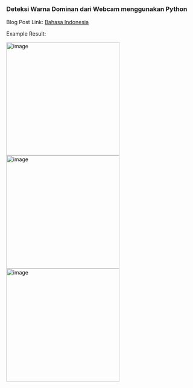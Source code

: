 ### Deteksi Warna Dominan dari Webcam menggunakan Python

Blog Post Link:
[Bahasa Indonesia](https://emhaihsan.hashnode.dev/deteksi-warna-dominan-dari-webcam-menggunakan-python)

Example Result:

<img src="https://github.com/mhihsan/blog-post-code/blob/main/deteksi-rgb/img/red.png" alt="image" width="300" height="auto">
<img src="https://github.com/mhihsan/blog-post-code/blob/main/deteksi-rgb/img/green.png" alt="image" width="300" height="auto">
<img src="https://github.com/mhihsan/blog-post-code/blob/main/deteksi-rgb/img/blue.png" alt="image" width="300" height="auto">
